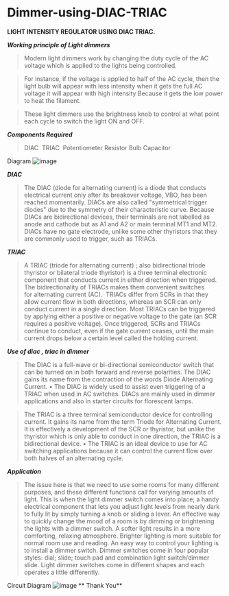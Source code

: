 # Dimmer-using-DIAC-TRIAC

**LIGHT INTENSITY REGULATOR USING DIAC TRIAC.**

**_Working principle of Light dimmers_**

> Modern light dimmers work by changing the duty cycle of the AC voltage which is applied to the lights being controlled. 

>For instance, if the voltage is applied to half of the AC cycle, then the light bulb will appear with less intensity when it gets the full AC voltage it will appear with high intensity Because it gets the low power to heat the filament. 

>These light dimmers use the brightness knob to control at what point each cycle to switch the light ON and OFF.

**_Components Required_**
> DIAC 
> TRIAC 
> Potentiometer 
> Resistor
> Bulb
> Capacitor

Diagram
![image](https://github.com/bauskaraneesh/Dimmer-using-DIAC-TRIAC/assets/132990280/d9dd9929-bf41-445b-87d3-6b0359916f95)

**_DIAC_**

> The DIAC (diode for alternating current) is a diode that conducts electrical current only after its breakover voltage, VBO, has been reached momentarily.
> DIACs are also called "symmetrical trigger diodes" due to the symmetry of their characteristic curve. Because DIACs are bidirectional devices, their terminals are not labelled as anode and cathode but as A1 and A2 or main terminal MT1 and MT2.
> DIACs have no gate electrode, unlike some other thyristors that they are commonly used to trigger, such as TRIACs.

**_TRIAC_**
> A TRIAC (triode for alternating current) ; also bidirectional triode thyristor or bilateral triode thyristor) is a three terminal electronic component that conducts current in either direction when triggered.
> The bidirectionality of TRIACs makes them convenient switches for alternating current (AC). 
> TRIACs differ from SCRs in that they allow current flow in both directions, whereas an SCR can only conduct current in a single direction. 
> Most TRIACs can be triggered by applying either a positive or negative voltage to the gate (an SCR requires a positive voltage). 
> Once triggered, SCRs and TRIACs continue to conduct, even if the gate current ceases, until the main current drops below a certain level called the holding current.

**_Use of diac , triac in dimmer_**
> The DIAC is a full-wave or bi-directional semiconductor switch that can be turned on in both forward and reverse polarities. The DIAC gains its name from the contraction of the words Diode Alternating Current. • The DIAC is widely used to assist even triggering of a TRIAC when used in AC switches. DIACs are mainly used in dimmer applications and also in starter circuits for florescent lamps.

> The TRIAC is a three terminal semiconductor device for controlling current. It gains its name from the term Triode for Alternating Current.  It is effectively a development of the SCR or thyristor, but unlike the thyristor which is only able to conduct in one direction, the TRIAC is a bidirectional device. • The TRIAC is an ideal device to use for AC switching applications because it can control the current flow over both halves of an alternating cycle.

**_Application_**

> The issue here is that we need to use some rooms for many different purposes, and these different functions call for varying amounts of light. This is when the light dimmer switch comes into place; a handy electrical component that lets you adjust light levels from nearly dark to fully lit by simply turning a knob or sliding a lever.
> An effective way to quickly change the mood of a room is by dimming or brightening the lights with a dimmer switch. A softer light results in a more comforting, relaxing atmosphere. Brighter lighting is more suitable for normal room use and reading.
> An easy way to control your lighting is to install a dimmer switch. Dimmer switches come in four popular styles: dial; slide; touch pad and combination light switch/dimmer slide. Light dimmer switches come in different shapes and each operates a little differently. 

Circuit Diagram
![image](https://github.com/bauskaraneesh/Dimmer-using-DIAC-TRIAC/assets/132990280/1c3b094a-ad32-4081-b9f8-2bf971590fa8)
**
Thank You**
